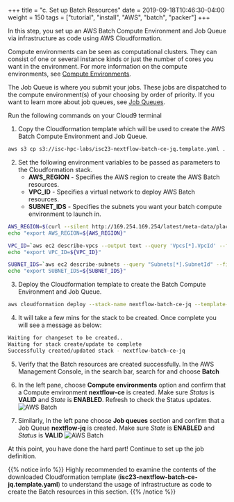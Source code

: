 +++
title = "c. Set up Batch Resources"
date = 2019-09-18T10:46:30-04:00
weight = 150
tags = ["tutorial", "install", "AWS", "batch", "packer"]
+++

In this step, you set up an AWS Batch Compute Environment and Job Queue via infrastructure as code using AWS Cloudformation.

Compute environments can be seen as computational clusters. They can consist of one or several instance kinds or just the number of cores you want in the environment. For more information on the compute environments, see [Compute Environments](https://docs.aws.amazon.com/batch/latest/userguide/compute_environments.html).

The Job Queue is where you submit your jobs. These jobs are dispatched to the compute environment(s) of your choosing by order of priority. If you want to learn more about job queues, see [Job Queues](https://docs.aws.amazon.com/batch/latest/userguide/job_queues.html).

Run the following commands on your Cloud9 terminal

1. Copy the Cloudformation template which will be used to create the AWS Batch Compute Environment and Job Queue.

```bash
aws s3 cp s3://isc-hpc-labs/isc23-nextflow-batch-ce-jq.template.yaml .
```

2. Set the following environment variables to be passed as parameters to the Cloudformation stack. 
	- **AWS_REGION** - Specifies the AWS region to create the AWS Batch resources.
	- **VPC_ID** - Specifies a virtual network to deploy AWS Batch resources.
	- **SUBNET_IDS** - Specifies the subnets you want your batch compute environment to launch in.

```bash
AWS_REGION=$(curl --silent http://169.254.169.254/latest/meta-data/placement/region)
echo "export AWS_REGION=${AWS_REGION}"

VPC_ID=`aws ec2 describe-vpcs --output text --query 'Vpcs[*].VpcId' --filters Name=isDefault,Values=true --region ${AWS_REGION}`
echo "export VPC_ID=${VPC_ID}"

SUBNET_IDS=`aws ec2 describe-subnets --query "Subnets[*].SubnetId" --filters Name=vpc-id,Values=${VPC_ID} --region ${AWS_REGION} --output text | sed 's/\s\+/,/g'`
echo "export SUBNET_IDS=${SUBNET_IDS}"
```

3. Deploy the Cloudformation template to create the Batch Compute Environment and Job Queue.

```bash
aws cloudformation deploy --stack-name nextflow-batch-ce-jq --template-file isc23-nextflow-batch-ce-jq.template.yaml --capabilities CAPABILITY_IAM --region ${AWS_REGION} --parameter-overrides VpcId=${VPC_ID} SubnetIds="${SUBNET_IDS}"
```

4. It will take a few mins for the stack to be created. Once complete you will see a message as below: 
```bash
Waiting for changeset to be created..
Waiting for stack create/update to complete
Successfully created/updated stack - nextflow-batch-ce-jq
```

5. Verify that the Batch resources are created successfully. In the AWS Management Console, in the search bar, search for and choose **Batch** 

6. In the left pane, choose **Compute environments** option and confirm that a Compute environment **nextflow-ce** is created. Make sure *Status* is **VALID** and *State* is **ENABLED**. Refresh to check the Status updates.
![AWS Batch](/images/aws-batch/ISC22/ce-6c.png)

7. Similarly, In the left pane choose **Job queues** section and confirm that a Job Queue **nextflow-jq** is created. Make sure *State* is **ENABLED** and *Status* is **VALID**
![AWS Batch](/images/aws-batch/ISC22/jq-4c.png)

At this point, you have done the hard part! Continue to set up the job definition.

{{% notice info %}}
Highly recommended to examine the contents of the downloaded Cloudformation template (**isc23-nextflow-batch-ce-jq.template.yaml**) to understand the usage of infrastructure as code to create the Batch resources in this section.
{{% /notice %}}

